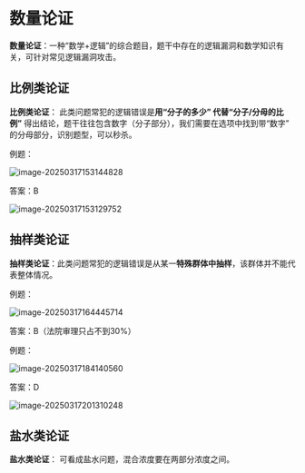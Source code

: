 # 数量论证

**数量论证**：一种“数学+逻辑”的综合题目，题干中存在的逻辑漏洞和数学知识有关，可针对常见逻辑漏洞攻击。

## 比例类论证

**比例类论证**： 此类问题常犯的逻辑错误是**用“分子的多少” 代替“分子/分母的比例”** 得出结论，题干往往包含数字（分子部分），我们需要在选项中找到带“数字” 的分母部分，识别题型，可以秒杀。  

例题：

![image-20250317153144828](https://imagere.oss-cn-beijing.aliyuncs.com/mxyimage-20250317153144828.png)

答案：B

![image-20250317153129752](https://imagere.oss-cn-beijing.aliyuncs.com/mxyimage-20250317153129752.png)

## 抽样类论证

**抽样类论证**：此类问题常犯的逻辑错误是从某一**特殊群体中抽样**，该群体并不能代表整体情况。  

例题：

![image-20250317164445714](https://imagere.oss-cn-beijing.aliyuncs.com/mxyimage-20250317164445714.png)

答案：B（法院审理只占不到30%）

例题：

![image-20250317184140560](https://imagere.oss-cn-beijing.aliyuncs.com/mxyimage-20250317184140560.png)

答案：D

![image-20250317201310248](https://imagere.oss-cn-beijing.aliyuncs.com/mxyimage-20250317201310248.png)

## 盐水类论证

**盐水类论证**： 可看成盐水问题，混合浓度要在两部分浓度之间。  